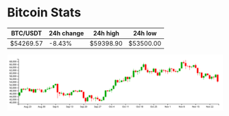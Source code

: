 # Bitcoin Stats

BTC/USDT|24h change|24h high|24h low|
|---|---|---|---|
|$54269.57|-8.43%|$59398.90|$53500.00|

<img src="./chart.svg">
